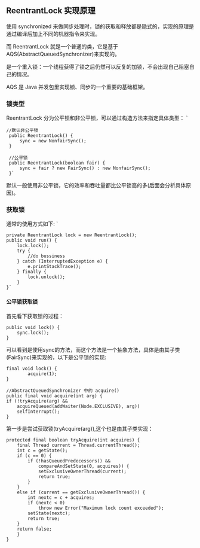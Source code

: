 ## ReentrantLock 实现原理
使用 synchronized 来做同步处理时，锁的获取和释放都是隐式的，实现的原理是通过编译后加上不同的机器指令来实现。

而 ReentrantLock 就是一个普通的类，它是基于 AQS(AbstractQueuedSynchronizer)来实现的。

是一个重入锁：一个线程获得了锁之后仍然可以反复的加锁，不会出现自己阻塞自己的情况。

AQS 是 Java 并发包里实现锁、同步的一个重要的基础框架。
### 锁类型
ReentrantLock 分为公平锁和非公平锁，可以通过构造方法来指定具体类型：
`  

    //默认非公平锁
     public ReentrantLock() {
         sync = new NonfairSync();
     }
     
     //公平锁
     public ReentrantLock(boolean fair) {
         sync = fair ? new FairSync() : new NonfairSync();
     }`

默认一般使用非公平锁，它的效率和吞吐量都比公平锁高的多(后面会分析具体原因)。
### 获取锁
通常的使用方式如下:
`   
    
    private ReentrantLock lock = new ReentrantLock();
    public void run() {
        lock.lock();
        try {
            //do bussiness
        } catch (InterruptedException e) {
            e.printStackTrace();
        } finally {
            lock.unlock();
        }
    }`
    
#### 公平锁获取锁
首先看下获取锁的过程：

    public void lock() {
        sync.lock();
    }

可以看到是使用sync的方法，而这个方法是一个抽象方法，具体是由其子类(FairSync)来实现的，以下是公平锁的实现:

    final void lock() {
            acquire(1);
    }
        
    //AbstractQueuedSynchronizer 中的 acquire()
    public final void acquire(int arg) {
    if (!tryAcquire(arg) &&
        acquireQueued(addWaiter(Node.EXCLUSIVE), arg))
        selfInterrupt();
    }

第一步是尝试获取锁(tryAcquire(arg)),这个也是由其子类实现：
    
    protected final boolean tryAcquire(int acquires) {
        final Thread current = Thread.currentThread();
        int c = getState();
        if (c == 0) {
            if (!hasQueuedPredecessors() &&
                compareAndSetState(0, acquires)) {
                setExclusiveOwnerThread(current);
                return true;
            }
        }
        else if (current == getExclusiveOwnerThread()) {
            int nextc = c + acquires;
            if (nextc < 0)
                throw new Error("Maximum lock count exceeded");
            setState(nextc);
            return true;
        }
        return false;
        }
    }